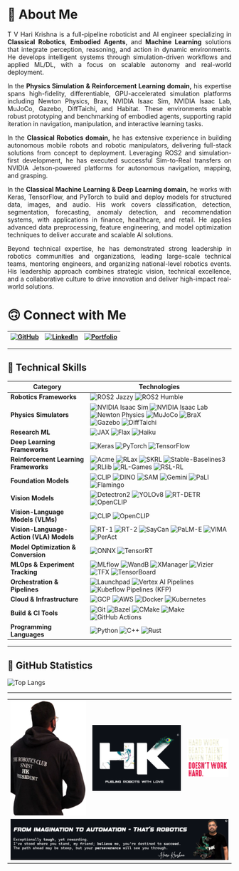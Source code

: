 # 🫣 About Me

<p align="justify">
T V Hari Krishna is a full-pipeline roboticist and AI engineer specializing in <b>Classical Robotics</b>, <b>Embodied Agents</b>, and <b>Machine Learning</b> solutions that integrate perception, reasoning, and action in dynamic environments. He develops intelligent systems through simulation-driven workflows and applied ML/DL, with a focus on scalable autonomy and real-world deployment.
</p>

<p align="justify">
In the <b>Physics Simulation & Reinforcement Learning domain,</b> his expertise spans high-fidelity, differentiable, GPU-accelerated simulation platforms including Newton Physics, Brax, NVIDIA Isaac Sim, NVIDIA Isaac Lab, MuJoCo, Gazebo, DiffTaichi, and Habitat. These environments enable robust prototyping and benchmarking of embodied agents, supporting rapid iteration in navigation, manipulation, and interactive learning tasks.
</p>

<p align="justify">
In the <b>Classical Robotics domain,</b> he has extensive experience in building autonomous mobile robots and robotic manipulators, delivering full-stack solutions from concept to deployment. Leveraging ROS2 and simulation-first development, he has executed successful Sim-to-Real transfers on NVIDIA Jetson-powered platforms for autonomous navigation, mapping, and grasping.
</p>

<p align="justify">
In the <b>Classical Machine Learning & Deep Learning domain,</b> he works with Keras, TensorFlow, and PyTorch to build and deploy models for structured data, images, and audio. His work covers classification, detection, segmentation, forecasting, anomaly detection, and recommendation systems, with applications in finance, healthcare, and retail. He applies advanced data preprocessing, feature engineering, and model optimization techniques to deliver accurate and scalable AI solutions.
</p>

<p align="justify">
Beyond technical expertise, he has demonstrated strong leadership in robotics communities and organizations, leading large-scale technical teams, mentoring engineers, and organizing national-level robotics events. His leadership approach combines strategic vision, technical excellence, and a collaborative culture to drive innovation and deliver high-impact real-world solutions.
</p>

# 🙃 Connect with Me

| [![GitHub](https://img.shields.io/badge/-GitHub-181717?logo=github&logoColor=white)](https://github.com/tvharikrishna) | [![LinkedIn](https://img.shields.io/badge/-LinkedIn-0A66C2?logo=linkedin&logoColor=white)](https://www.linkedin.com/in/tvhari-krsna/) | [![Portfolio](https://img.shields.io/badge/-Portfolio-24292E?logo=githubpages&logoColor=white)](https://tvharikrishna.github.io/) |
|---|---|---|



---

## 🫨 Technical Skills

| **Category**               | **Technologies** |
|---------------------------|------------------|
| **Robotics Frameworks**    | ![ROS2 Jazzy](https://img.shields.io/badge/ROS2%20Jazzy-22314E?style=flat-square&logo=ros&logoColor=white) ![ROS2 Humble](https://img.shields.io/badge/ROS2%20Humble-22314E?style=flat-square&logo=ros&logoColor=white) |
| **Physics Simulators** | ![NVIDIA Isaac Sim](https://img.shields.io/badge/Isaac%20Sim-76B900.svg?&style=flat-square&logo=nvidia&logoColor=white) ![NVIDIA Isaac Lab](https://img.shields.io/badge/Isaac%20Lab-76B900.svg?&style=flat-square&logo=nvidia&logoColor=white) ![Newton Physics](https://img.shields.io/badge/Newton%20Physics-000000.svg?&style=flat-square&logo=nvidia&logoColor=white) ![MuJoCo](https://img.shields.io/badge/MuJoCo-1A1A1A.svg?&style=flat-square&logo=google&logoColor=white) ![BraX](https://img.shields.io/badge/BraX-512DA8.svg?&style=flat-square&logo=google&logoColor=white) ![Gazebo](https://img.shields.io/badge/Gazebo-007ACC.svg?&style=flat-square&logo=ros&logoColor=white) ![DiffTaichi](https://img.shields.io/badge/⚙️%20DiffTaichi-2E2E2E.svg?&style=flat-square&logo=taichi&logoColor=white) |
| **Research ML** | ![JAX](https://img.shields.io/badge/JAX-FFAD00.svg?&style=flat-square&logo=google&logoColor=black) ![Flax](https://img.shields.io/badge/Flax-009688.svg?&style=flat-square&logo=leaflet&logoColor=white) ![Haiku](https://img.shields.io/badge/Haiku-3F51B5.svg?&style=flat-square&logo=monzo&logoColor=white) |
| **Deep Learning Frameworks** | ![Keras](https://img.shields.io/badge/Keras-D00000?style=flat-square&logo=keras&logoColor=white) ![PyTorch](https://img.shields.io/badge/PyTorch-EE4C2C?style=flat-square&logo=pytorch&logoColor=white) ![TensorFlow](https://img.shields.io/badge/TensorFlow-FF6F00?style=flat-square&logo=tensorflow&logoColor=white) |
| **Reinforcement Learning Frameworks** | ![Acme](https://img.shields.io/badge/Acme-0A9396.svg?style=flat-square&logo=google&logoColor=white) ![RLax](https://img.shields.io/badge/RLax-FFA500.svg?style=flat-square&logo=google&logoColor=white) ![SKRL](https://img.shields.io/badge/SKRL-6C5DD3.svg?&style=flat-square&logo=pytorch&logoColor=white) ![Stable-Baselines3](https://img.shields.io/badge/Stable--Baselines3-FF7043.svg?&style=flat-square&logo=python&logoColor=white) ![RLlib](https://img.shields.io/badge/RLlib-7950F2.svg?&style=flat-square&logo=ray&logoColor=white) ![RL-Games](https://img.shields.io/badge/RL--Games-FF5370.svg?&style=flat-square&logo=pytorch&logoColor=white) ![RSL-RL](https://img.shields.io/badge/RSL--RL-00897B.svg?&style=flat-square&logo=pytorch&logoColor=white) |
| **Foundation Models** | ![CLIP](https://img.shields.io/badge/CLIP-8CA0D7.svg?&style=flat-square&logo=openai&logoColor=white) ![DINO](https://img.shields.io/badge/DINO-0A9396.svg?&style=flat-square&logo=vit&logoColor=white) ![SAM](https://img.shields.io/badge/SAM-E4405F.svg?&style=flat-square&logo=meta&logoColor=white) ![Gemini](https://img.shields.io/badge/Gemini-6200EA.svg?&style=flat-square&logo=google&logoColor=white) ![PaLI](https://img.shields.io/badge/PaLI-34A853.svg?&style=flat-square&logo=google&logoColor=white) ![Flamingo](https://img.shields.io/badge/Flamingo-FF69B4.svg?&style=flat-square&logo=deepmind&logoColor=white) |
| **Vision Models** | ![Detectron2](https://img.shields.io/badge/Detectron2-1E88E5.svg?&style=flat-square&logo=facebook&logoColor=white) ![YOLOv8](https://img.shields.io/badge/YOLOv8-FFB300.svg?&style=flat-square&logo=python&logoColor=black) ![RT-DETR](https://img.shields.io/badge/RT--DETR-7E57C2.svg?&style=flat-square&logo=transformers&logoColor=white) ![OpenCLIP](https://img.shields.io/badge/OpenCLIP-9C27B0.svg?&style=flat-square&logo=openai&logoColor=white) |
| **Vision-Language Models (VLMs)** | ![CLIP](https://img.shields.io/badge/CLIP-8CA0D7.svg?&style=flat-square&logo=openai&logoColor=white) ![OpenCLIP](https://img.shields.io/badge/OpenCLIP-9C27B0.svg?&style=flat-square&logo=openai&logoColor=white) |
| **Vision-Language-Action (VLA) Models** | ![RT-1](https://img.shields.io/badge/RT--1-1E88E5.svg?&style=flat-square&logo=google&logoColor=white) ![RT-2](https://img.shields.io/badge/RT--2-3949AB.svg?&style=flat-square&logo=google&logoColor=white) ![SayCan](https://img.shields.io/badge/SayCan-6D4C41.svg?&style=flat-square&logo=google&logoColor=white) ![PaLM-E](https://img.shields.io/badge/PaLM--E-00ACC1.svg?&style=flat-square&logo=google&logoColor=white) ![VIMA](https://img.shields.io/badge/VIMA-AB47BC.svg?&style=flat-square&logo=meta&logoColor=white) ![PerAct](https://img.shields.io/badge/PerAct-5D4037.svg?&style=flat-square&logo=princeton&logoColor=white) |
| **Model Optimization & Conversion** | ![ONNX](https://img.shields.io/badge/ONNX-005CED.svg?&style=flat-square&logo=onnx&logoColor=white) ![TensorRT](https://img.shields.io/badge/TensorRT-76B900.svg?&style=flat-square&logo=nvidia&logoColor=white)
| **MLOps & Experiment Tracking** | ![MLflow](https://img.shields.io/badge/MLflow-0072C6.svg?&style=flat-square&logo=mlflow&logoColor=white) ![WandB](https://img.shields.io/badge/W%26B-FFBE00.svg?&style=flat-square&logo=weightsandbiases&logoColor=black) ![XManager](https://img.shields.io/badge/XManager-0A9396.svg?&style=flat-square&logo=google&logoColor=white) ![Vizier](https://img.shields.io/badge/Vizier-34A853.svg?&style=flat-square&logo=google&logoColor=white) ![TFX](https://img.shields.io/badge/TFX-FF6F00.svg?&style=flat-square&logo=tensorflow&logoColor=white) ![TensorBoard](https://img.shields.io/badge/TensorBoard-FF6F00.svg?&style=flat-square&logo=tensorflow&logoColor=white) |
| **Orchestration & Pipelines** | ![Launchpad](https://img.shields.io/badge/Launchpad-0A9396.svg?&style=flat-square&logo=google&logoColor=white) ![Vertex AI Pipelines](https://img.shields.io/badge/Vertex%20AI%20Pipelines-4285F4.svg?&style=flat-square&logo=googlecloud&logoColor=white) ![Kubeflow Pipelines (KFP)](https://img.shields.io/badge/Kubeflow%20Pipelines-336791.svg?&style=flat-square&logo=kubeflow&logoColor=white) |
| **Cloud & Infrastructure** | ![GCP](https://img.shields.io/badge/GCP-4285F4.svg?&style=flat-square&logo=googlecloud&logoColor=white) ![AWS](https://img.shields.io/badge/AWS-FF9900.svg?&style=flat-square&logo=amazonaws&logoColor=white) ![Docker](https://img.shields.io/badge/Docker-2496ED.svg?&style=flat-square&logo=docker&logoColor=white) ![Kubernetes](https://img.shields.io/badge/Kubernetes-326CE5.svg?&style=flat-square&logo=kubernetes&logoColor=white)
| **Build & CI Tools** | ![Git](https://img.shields.io/badge/Git-F05032.svg?&style=flat-square&logo=git&logoColor=white) ![Bazel](https://img.shields.io/badge/Bazel-76D04B.svg?&style=flat-square&logo=bazel&logoColor=white) ![CMake](https://img.shields.io/badge/CMake-064F8C.svg?&style=flat-square&logo=cmake&logoColor=white) ![Make](https://img.shields.io/badge/Make-000000.svg?&style=flat-square&logo=gnubash&logoColor=white) ![GitHub Actions](https://img.shields.io/badge/GitHub%20Actions-2088FF.svg?&style=flat-square&logo=githubactions&logoColor=white) |
| **Programming Languages** | ![Python](https://img.shields.io/badge/Python-3776AB.svg?&style=flat-square&logo=python&logoColor=white) ![C++](https://img.shields.io/badge/C++-00599C.svg?&style=flat-square&logo=c%2B%2B&logoColor=white) ![Rust](https://img.shields.io/badge/Rust-000000.svg?&style=flat-square&logo=rust&logoColor=white) |

---

## 🤕 GitHub Statistics

<!-- ![Hari's GitHub stats](https://github-readme-stats.vercel.app/api?username=tvharikrishna&show_icons=true&theme=radical)  -->
![Top Langs](https://github-readme-stats.vercel.app/api/top-langs/?username=tvharikrishna&layout=compact)

---

<table align="center">
    <tr>
        <!-- Discipline Quote -->
        <td align="center">
            <img src="readme_data/president_hari.png" alt="Profile" width="330" />
        </td>
        <!-- Radha Krishna Image -->
        <td align="center">
            <img src="readme_data/radhakrishna.png" alt="Radha Krishna Image" width="385" />
        </td>
        <!-- Profile Image -->
        <td align="center">
            <img src="readme_data/discipline_is_key.png" alt="Discipline Quote" width="180" />
        </td>
    </tr>
    <tr>
        <!-- Final Motivational Image -->
        <td colspan="3" align="center">
            <img src="readme_data/harikrishna_motivation.png" alt="Checkmate Buddy" width="1000" />
        </td>
    </tr>
</table>

